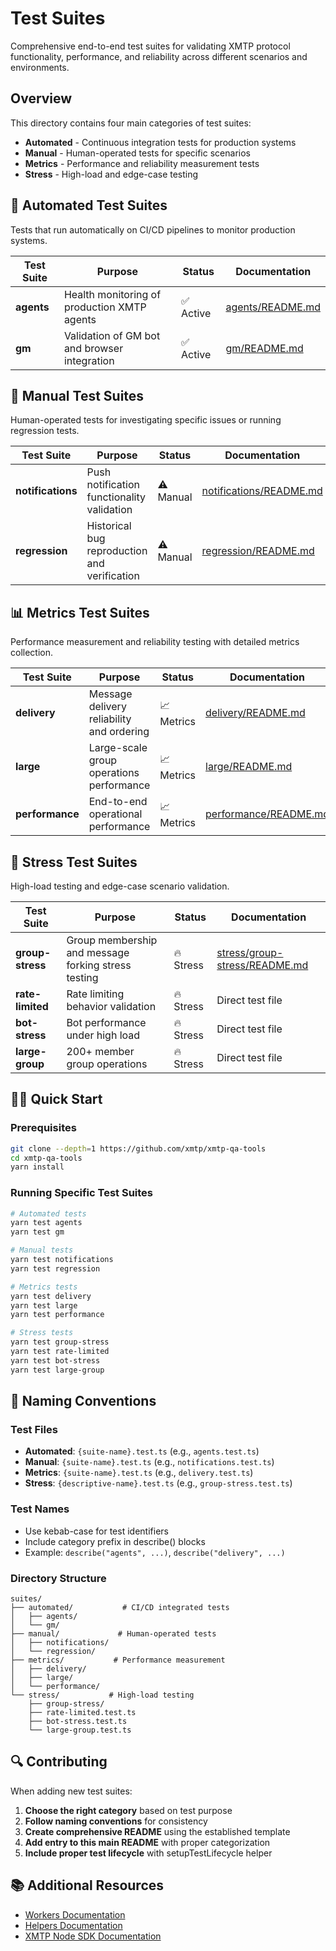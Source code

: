 # Test Suites

Comprehensive end-to-end test suites for validating XMTP protocol functionality, performance, and reliability across different scenarios and environments.

## Overview

This directory contains four main categories of test suites:

- **Automated** - Continuous integration tests for production systems
- **Manual** - Human-operated tests for specific scenarios
- **Metrics** - Performance and reliability measurement tests
- **Stress** - High-load and edge-case testing

## 🤖 Automated Test Suites

Tests that run automatically on CI/CD pipelines to monitor production systems.

| Test Suite | Purpose                                      | Status    | Documentation                                    |
| ---------- | -------------------------------------------- | --------- | ------------------------------------------------ |
| **agents** | Health monitoring of production XMTP agents  | ✅ Active | [agents/README.md](./automated/agents/README.md) |
| **gm**     | Validation of GM bot and browser integration | ✅ Active | [gm/README.md](./automated/gm/README.md)         |

## 🔧 Manual Test Suites

Human-operated tests for investigating specific issues or running regression tests.

| Test Suite        | Purpose                                      | Status    | Documentation                                               |
| ----------------- | -------------------------------------------- | --------- | ----------------------------------------------------------- |
| **notifications** | Push notification functionality validation   | ⚠️ Manual | [notifications/README.md](./manual/notifications/README.md) |
| **regression**    | Historical bug reproduction and verification | ⚠️ Manual | [regression/README.md](./manual/regression/README.md)       |

## 📊 Metrics Test Suites

Performance measurement and reliability testing with detailed metrics collection.

| Test Suite      | Purpose                                   | Status     | Documentation                                            |
| --------------- | ----------------------------------------- | ---------- | -------------------------------------------------------- |
| **delivery**    | Message delivery reliability and ordering | 📈 Metrics | [delivery/README.md](./metrics/delivery/README.md)       |
| **large**       | Large-scale group operations performance  | 📈 Metrics | [large/README.md](./metrics/large/README.md)             |
| **performance** | End-to-end operational performance        | 📈 Metrics | [performance/README.md](./metrics/performance/README.md) |

## 🚨 Stress Test Suites

High-load testing and edge-case scenario validation.

| Test Suite       | Purpose                                             | Status    | Documentation                                                    |
| ---------------- | --------------------------------------------------- | --------- | ---------------------------------------------------------------- |
| **group-stress** | Group membership and message forking stress testing | 🔥 Stress | [stress/group-stress/README.md](./stress/group-stress/README.md) |
| **rate-limited** | Rate limiting behavior validation                   | 🔥 Stress | Direct test file                                                 |
| **bot-stress**   | Bot performance under high load                     | 🔥 Stress | Direct test file                                                 |
| **large-group**  | 200+ member group operations                        | 🔥 Stress | Direct test file                                                 |

## 🏃‍♂️ Quick Start

### Prerequisites

```bash
git clone --depth=1 https://github.com/xmtp/xmtp-qa-tools
cd xmtp-qa-tools
yarn install
```

### Running Specific Test Suites

```bash
# Automated tests
yarn test agents
yarn test gm

# Manual tests
yarn test notifications
yarn test regression

# Metrics tests
yarn test delivery
yarn test large
yarn test performance

# Stress tests
yarn test group-stress
yarn test rate-limited
yarn test bot-stress
yarn test large-group
```

## 📝 Naming Conventions

### Test Files

- **Automated**: `{suite-name}.test.ts` (e.g., `agents.test.ts`)
- **Manual**: `{suite-name}.test.ts` (e.g., `notifications.test.ts`)
- **Metrics**: `{suite-name}.test.ts` (e.g., `delivery.test.ts`)
- **Stress**: `{descriptive-name}.test.ts` (e.g., `group-stress.test.ts`)

### Test Names

- Use kebab-case for test identifiers
- Include category prefix in describe() blocks
- Example: `describe("agents", ...)`, `describe("delivery", ...)`

### Directory Structure

```
suites/
├── automated/           # CI/CD integrated tests
│   ├── agents/
│   └── gm/
├── manual/             # Human-operated tests
│   ├── notifications/
│   └── regression/
├── metrics/           # Performance measurement
│   ├── delivery/
│   ├── large/
│   └── performance/
└── stress/           # High-load testing
    ├── group-stress/
    ├── rate-limited.test.ts
    ├── bot-stress.test.ts
    └── large-group.test.ts
```

## 🔍 Contributing

When adding new test suites:

1. **Choose the right category** based on test purpose
2. **Follow naming conventions** for consistency
3. **Create comprehensive README** using the established template
4. **Add entry to this main README** with proper categorization
5. **Include proper test lifecycle** with setupTestLifecycle helper

## 📚 Additional Resources

- [Workers Documentation](../workers/README.md)
- [Helpers Documentation](../helpers/README.md)
- [XMTP Node SDK Documentation](https://github.com/xmtp/xmtp-node-js-sdk)
